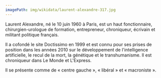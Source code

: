 ```yaml
---
imagePath: img/wikidata/laurent-alexandre-317.jpg
---
```


Laurent Alexandre, né le 10 juin 1960 à Paris, est un haut fonctionnaire, chirurgien-urologue de formation, entrepreneur, chroniqueur, écrivain et militant politique français.

Il a cofondé le site Doctissimo en 1999 et est connu pour ses prises de position dans les années 2010 sur le développement de l'intelligence artificielle, le recul de la mort, la génétique et le transhumanisme. Il est chroniqueur dans Le Monde et L'Express.

Il se présente comme de « centre gauche », « libéral » et « macroniste ».
